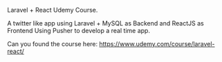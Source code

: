 Laravel + React Udemy Course.

A twitter like app using Laravel + MySQL as Backend and ReactJS as Frontend
Using Pusher to develop a real time app.

Can you found the course here:
https://www.udemy.com/course/laravel-react/
